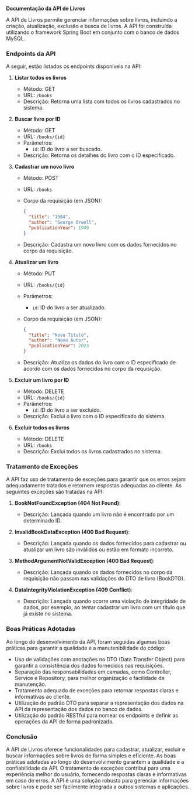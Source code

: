 **Documentação da API de Livros**

A API de Livros permite gerenciar informações sobre livros, incluindo a criação, atualização, exclusão e busca de livros. A API foi construída utilizando o framework Spring Boot em conjunto com o banco de dados MySQL.

### Endpoints da API

A seguir, estão listados os endpoints disponíveis na API:

1. **Listar todos os livros**

   - Método: GET
   - URL: `/books`
   - Descrição: Retorna uma lista com todos os livros cadastrados no sistema.

2. **Buscar livro por ID**

   - Método: GET
   - URL: `/books/{id}`
   - Parâmetros:
     - `id`: ID do livro a ser buscado.
   - Descrição: Retorna os detalhes do livro com o ID especificado.

3. **Cadastrar um novo livro**

   - Método: POST

   - URL: `/books`

   - Corpo da requisição (em JSON):

     ```json
     {
       "title": "1984",
       "author": "George Orwell",
       "publicationYear": 1949
     }
     ```

   - Descrição: Cadastra um novo livro com os dados fornecidos no corpo da requisição.

4. **Atualizar um livro**

   - Método: PUT

   - URL: `/books/{id}`

   - Parâmetros:

     - `id`: ID do livro a ser atualizado.

   - Corpo da requisição (em JSON):

     ```json
     {
       "title": "Novo Título",
       "author": "Novo Autor",
       "publicationYear": 2023
     }
     ```

   - Descrição: Atualiza os dados do livro com o ID especificado de acordo com os dados fornecidos no corpo da requisição.

5. **Excluir um livro por ID**

   - Método: DELETE
   - URL: `/books/{id}`
   - Parâmetros:
     - `id`: ID do livro a ser excluído.
   - Descrição: Exclui o livro com o ID especificado do sistema.

6. **Excluir todos os livros**

   - Método: DELETE
   - URL: `/books`
   - Descrição: Exclui todos os livros cadastrados no sistema.

### Tratamento de Exceções

A API faz uso de tratamento de exceções para garantir que os erros sejam adequadamente tratados e retornem respostas adequadas ao cliente. As seguintes exceções são tratadas na API:

1. **BookNotFoundException (404 Not Found)**:
   - Descrição: Lançada quando um livro não é encontrado por um determinado ID.

2. **InvalidBookDataException (400 Bad Request)**:
   - Descrição: Lançada quando os dados fornecidos para cadastrar ou atualizar um livro são inválidos ou estão em formato incorreto.

3. **MethodArgumentNotValidException (400 Bad Request)**:
   - Descrição: Lançada quando os dados fornecidos no corpo da requisição não passam nas validações do DTO de livro (BookDTO).

4. **DataIntegrityViolationException (409 Conflict)**:
   - Descrição: Lançada quando ocorre uma violação de integridade de dados, por exemplo, ao tentar cadastrar um livro com um título que já existe no sistema.

### Boas Práticas Adotadas

Ao longo do desenvolvimento da API, foram seguidas algumas boas práticas para garantir a qualidade e a manutenibilidade do código:

- Uso de validações com anotações no DTO (Data Transfer Object) para garantir a consistência dos dados fornecidos nas requisições.
- Separação das responsabilidades em camadas, como Controller, Service e Repository, para melhor organização e facilidade de manutenção.
- Tratamento adequado de exceções para retornar respostas claras e informativas ao cliente.
- Utilização do padrão DTO para separar a representação dos dados na API da representação dos dados no banco de dados.
- Utilização do padrão RESTful para nomear os endpoints e definir as operações da API de forma padronizada.

### Conclusão

A API de Livros oferece funcionalidades para cadastrar, atualizar, excluir e buscar informações sobre livros de forma simples e eficiente. As boas práticas adotadas ao longo do desenvolvimento garantem a qualidade e a confiabilidade da API. O tratamento de exceções contribui para uma experiência melhor do usuário, fornecendo respostas claras e informativas em caso de erros. A API é uma solução robusta para gerenciar informações sobre livros e pode ser facilmente integrada a outros sistemas e aplicações.
